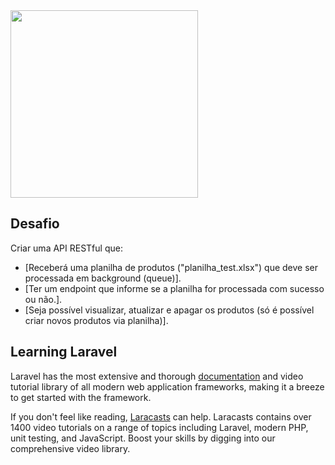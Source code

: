 <img src="https://upload.wikimedia.org/wikipedia/commons/thumb/d/d4/Leroy_Merlin.svg/1200px-Leroy_Merlin.svg.png" width="300">

## Desafio 
Criar uma API RESTful que:

- [Receberá uma planilha de produtos ("planilha_test.xlsx") que deve ser
processada em background (queue)].
- [Ter um endpoint que informe se a planilha for processada com sucesso ou
não.].
- [Seja possível visualizar, atualizar e apagar os produtos (só é possível criar
novos produtos via planilha)].


## Learning Laravel

Laravel has the most extensive and thorough [documentation](https://laravel.com/docs) and video tutorial library of all modern web application frameworks, making it a breeze to get started with the framework.

If you don't feel like reading, [Laracasts](https://laracasts.com) can help. Laracasts contains over 1400 video tutorials on a range of topics including Laravel, modern PHP, unit testing, and JavaScript. Boost your skills by digging into our comprehensive video library.
